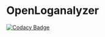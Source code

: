 # OpenLoganalyzer
[![Codacy Badge](https://api.codacy.com/project/badge/Grade/4582dd295e6c475e9b89ccede7a9060f)](https://app.codacy.com/app/simonaberle/OpenLoganalyzer?utm_source=github.com&utm_medium=referral&utm_content=XanatosX/OpenLoganalyzer&utm_campaign=Badge_Grade_Dashboard)